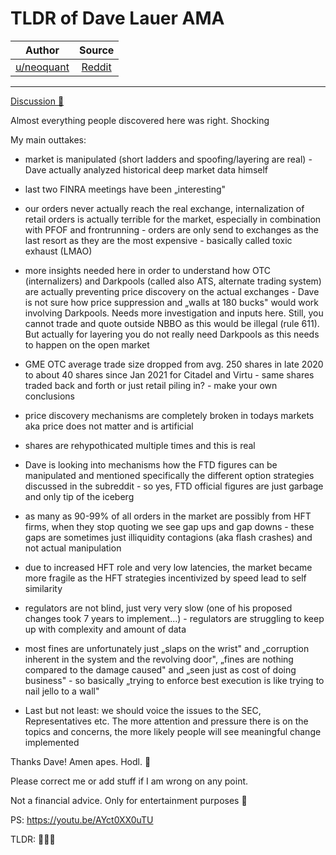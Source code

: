 TLDR of Dave Lauer AMA
======================

| Author       | Source       | 
| :-------------: |:-------------:|
|  [u/neoquant](https://www.reddit.com/user/neoquant/) | [Reddit](https://www.reddit.com/r/Superstonk/comments/n5pfyr/tldr_of_dave_lauer_ama/) | 

---

[Discussion 🦍](https://www.reddit.com/r/Superstonk/search?q=flair_name%3A%22Discussion%20%F0%9F%A6%8D%22&restrict_sr=1)

Almost everything people discovered here was right. Shocking

My main outtakes:

-   market is manipulated (short ladders and spoofing/layering are real) - Dave actually analyzed historical deep market data himself

-   last two FINRA meetings have been „interesting"

-   our orders never actually reach the real exchange, internalization of retail orders is actually terrible for the market, especially in combination with PFOF and frontrunning - orders are only send to exchanges as the last resort as they are the most expensive - basically called toxic exhaust (LMAO)

-   more insights needed here in order to understand how OTC (internalizers) and Darkpools (called also ATS, alternate trading system) are actually preventing price discovery on the actual exchanges - Dave is not sure how price suppression and „walls at 180 bucks" would work involving Darkpools. Needs more investigation and inputs here. Still, you cannot trade and quote outside NBBO as this would be illegal (rule 611). But actually for layering you do not really need Darkpools as this needs to happen on the open market

-   GME OTC average trade size dropped from avg. 250 shares in late 2020 to about 40 shares since Jan 2021 for Citadel and Virtu - same shares traded back and forth or just retail piling in? - make your own conclusions

-   price discovery mechanisms are completely broken in todays markets aka price does not matter and is artificial

-   shares are rehypothicated multiple times and this is real

-   Dave is looking into mechanisms how the FTD figures can be manipulated and mentioned specifically the different option strategies discussed in the subreddit - so yes, FTD official figures are just garbage and only tip of the iceberg

-   as many as 90-99% of all orders in the market are possibly from HFT firms, when they stop quoting we see gap ups and gap downs - these gaps are sometimes just illiquidity contagions (aka flash crashes) and not actual manipulation

-   due to increased HFT role and very low latencies, the market became more fragile as the HFT strategies incentivized by speed lead to self similarity

-   regulators are not blind, just very very slow (one of his proposed changes took 7 years to implement...) - regulators are struggling to keep up with complexity and amount of data

-   most fines are unfortunately just „slaps on the wrist" and „corruption inherent in the system and the revolving door", „fines are nothing compared to the damage caused" and „seen just as cost of doing business" - so basically „trying to enforce best execution is like trying to nail jello to a wall"

-   Last but not least: we should voice the issues to the SEC, Representatives etc. The more attention and pressure there is on the topics and concerns, the more likely people will see meaningful change implemented

Thanks Dave! Amen apes. Hodl. 🚀

Please correct me or add stuff if I am wrong on any point.

Not a financial advice. Only for entertainment purposes 🤡

PS: <https://youtu.be/AYct0XX0uTU>

TLDR: 👊🍦🚀
